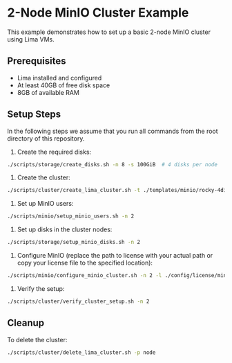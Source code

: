# 2-Node MinIO Cluster Example

This example demonstrates how to set up a basic 2-node MinIO cluster using Lima VMs.

## Prerequisites

- Lima installed and configured
- At least 40GB of free disk space
- 8GB of available RAM

## Setup Steps

In the following steps we assume that you run all commands from the root directory of this repository.

1. Create the required disks:

```bash
./scripts/storage/create_disks.sh -n 8 -s 100GiB  # 4 disks per node
```

1. Create the cluster:

```bash
./scripts/cluster/create_lima_cluster.sh -t ./templates/minio/rocky-4disks.yaml -n 2 -d 4
```

1. Set up MinIO users:

```bash
./scripts/minio/setup_minio_users.sh -n 2
```

1. Set up disks in the cluster nodes:

```bash
./scripts/storage/setup_minio_disks.sh -n 2
```

1. Configure MinIO (replace the path to license with your actual path or copy your license file to the specified location):

```bash
./scripts/minio/configure_minio_cluster.sh -n 2 -l ./config/license/minio.license -e ./config/env/aistor_env_4disks_2nodes
```

1. Verify the setup:

```bash
./scripts/cluster/verify_cluster_setup.sh -n 2
```

## Cleanup

To delete the cluster:

```bash
./scripts/cluster/delete_lima_cluster.sh -p node
```
